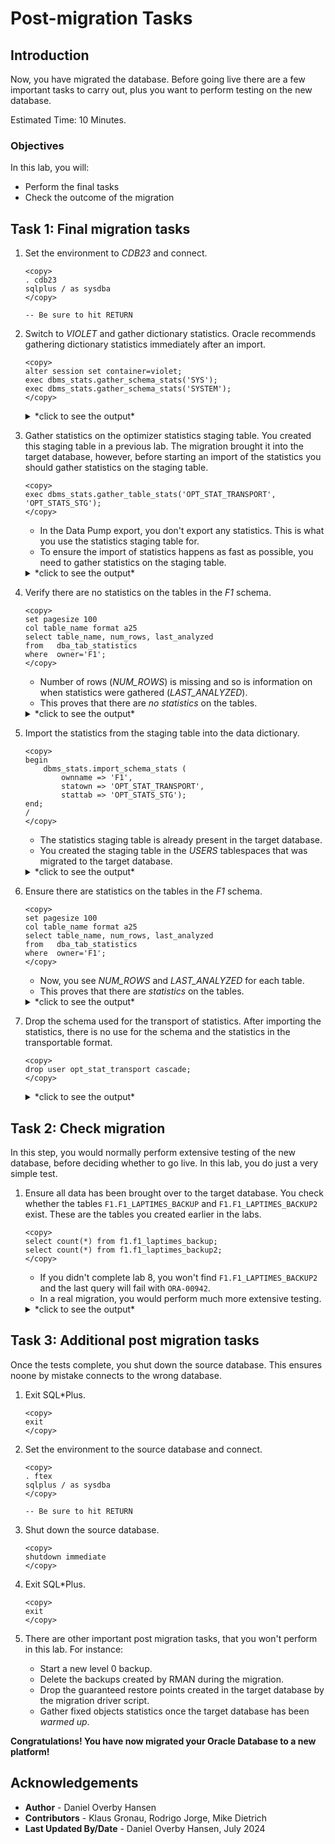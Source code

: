 # Post-migration Tasks

## Introduction

Now, you have migrated the database. Before going live there are a few important tasks to carry out, plus you want to perform testing on the new database. 

Estimated Time: 10 Minutes.

### Objectives

In this lab, you will:

* Perform the final tasks
* Check the outcome of the migration 

## Task 1: Final migration tasks

1. Set the environment to *CDB23* and connect.

    ```
    <copy>
    . cdb23
    sqlplus / as sysdba
    </copy>

    -- Be sure to hit RETURN
    ```

2. Switch to *VIOLET* and gather dictionary statistics. Oracle recommends gathering dictionary statistics immediately after an import.

    ```
    <copy>
    alter session set container=violet;
    exec dbms_stats.gather_schema_stats('SYS');
    exec dbms_stats.gather_schema_stats('SYSTEM');
    </copy>
    ```

    <details>
    <summary>*click to see the output*</summary>
    ``` text
    SQL> alter session set container=violet;

    Session altered.

    SQL> exec dbms_stats.gather_schema_stats('SYS');

    PL/SQL procedure successfully completed.

    SQL> exec dbms_stats.gather_schema_stats('SYSTEM');

    PL/SQL procedure successfully completed.
    ```
    </details>

3. Gather statistics on the optimizer statistics staging table. You created this staging table in a previous lab. The migration brought it into the target database, however, before starting an import of the statistics you should gather statistics on the staging table. 

    ```
    <copy>
    exec dbms_stats.gather_table_stats('OPT_STAT_TRANSPORT', 'OPT_STATS_STG');
    </copy>
    ```

    * In the Data Pump export, you don't export any statistics. This is what you use the statistics staging table for. 
    * To ensure the import of statistics happens as fast as possible, you need to gather statistics on the staging table.

    <details>
    <summary>*click to see the output*</summary>
    ``` text
    SQL> exec dbms_stats.gather_table_stats('OPT_STAT_TRANSPORT', 'OPT_STATS_STG');

    PL/SQL procedure successfully completed.
    ```
    </details>

4. Verify there are no statistics on the tables in the *F1* schema.

    ```
    <copy>
    set pagesize 100
    col table_name format a25
    select table_name, num_rows, last_analyzed 
    from   dba_tab_statistics 
    where  owner='F1';
    </copy>
    ```

    * Number of rows (*NUM\_ROWS*) is missing and so is information on when statistics were gathered (*LAST\_ANALYZED*).
    * This proves that there are *no statistics* on the tables.

    <details>
    <summary>*click to see the output*</summary>
    ``` text
    SQL> set pagesize 100
    SQL> col table_name format a25
    SQL> select table_name, num_rows, last_analyzed 
         from   dba_tab_statistics 
         where  owner='F1';

    TABLE_NAME                NUM_ROWS   LAST_ANALYZED
    ------------------------- ---------- ------------------
    F1_RACES
    F1_CONSTRUCTORRESULTS
    F1_CIRCUITS
    F1_DRIVERS
    F1_STATUS
    F1_PITSTOPS
    F1_CONSTRUCTORS
    F1_DRIVERSTANDINGS
    F1_CONSTRUCTORSTANDINGS
    F1_SPRINTRESULTS
    F1_LAPTIMES
    F1_RESULTS
    F1_LAPTIMES_BACKUP
    F1_QUALIFYING
    F1_SEASONS
    
    15 rows selected.         
    ```
    </details>

5. Import the statistics from the staging table into the data dictionary. 

    ```
    <copy>
    begin
        dbms_stats.import_schema_stats ( 
            ownname => 'F1',
            statown => 'OPT_STAT_TRANSPORT',
            stattab => 'OPT_STATS_STG');
    end;
    /
    </copy>
    ```

    * The statistics staging table is already present in the target database.
    * You created the staging table in the *USERS* tablespaces that was migrated to the target database.

    <details>
    <summary>*click to see the output*</summary>
    ``` text
    SQL> begin
        dbms_stats.import_schema_stats (
            ownname => 'F1',
            statown => 'OPT_STAT_TRANSPORT',
            stattab => 'OPT_STATS_STG');
    end;
    /  2    3    4    5    6    7
    
    PL/SQL procedure successfully completed.    
    ```
    </details>    

6. Ensure there are statistics on the tables in the *F1* schema.

    ```
    <copy>
    set pagesize 100
    col table_name format a25
    select table_name, num_rows, last_analyzed 
    from   dba_tab_statistics 
    where  owner='F1';
    </copy>
    ```

    * Now, you see *NUM\_ROWS* and *LAST\_ANALYZED* for each table.
    * This proves that there are *statistics* on the tables.

    <details>
    <summary>*click to see the output*</summary>
    ``` text
    SQL> set pagesize 100
    SQL> col table_name format a25
    SQL> select table_name, num_rows, last_analyzed 
         from   dba_tab_statistics 
         where  owner='F1';

    TABLE_NAME                NUM_ROWS   LAST_ANALYZED
    ------------------------- ---------- ------------------
    F1_RACES                  1125       26-JUN-24
    F1_CONSTRUCTORRESULTS     12465      26-JUN-24
    F1_CIRCUITS               77         26-JUN-24
    F1_DRIVERS                859        26-JUN-24
    F1_STATUS                 139        26-JUN-24
    F1_PITSTOPS               10793      26-JUN-24
    F1_CONSTRUCTORS           212        26-JUN-24
    F1_DRIVERSTANDINGS        34511      26-JUN-24
    F1_CONSTRUCTORSTANDINGS   13231      26-JUN-24
    F1_SPRINTRESULTS          280        26-JUN-24
    F1_LAPTIMES               571047     26-JUN-24
    F1_RESULTS                26439      26-JUN-24
    F1_LAPTIMES_BACKUP        571047     01-JUL-24
    F1_QUALIFYING             10174      26-JUN-24
    F1_SEASONS                75         26-JUN-24
    
    15 rows selected.         
    ```
    </details>

7. Drop the schema used for the transport of statistics. After importing the statistics, there is no use for the schema and the statistics in the transportable format. 

    ```
    <copy>
    drop user opt_stat_transport cascade;
    </copy>
    ```

    <details>
    <summary>*click to see the output*</summary>
    ``` text
    SQL> drop user opt_stat_transport cascade;
    
    User dropped.
    ```
    </details>

## Task 2: Check migration

In this step, you would normally perform extensive testing of the new database, before deciding whether to go live. In this lab, you do just a very simple test.

1. Ensure all data has been brought over to the target database. You check whether the tables `F1.F1_LAPTIMES_BACKUP` and `F1.F1_LAPTIMES_BACKUP2` exist. These are the tables you created earlier in the labs.

    ```
    <copy>
    select count(*) from f1.f1_laptimes_backup;
    select count(*) from f1.f1_laptimes_backup2;
    </copy>
    ```

    * If you didn't complete lab 8, you won't find `F1.F1_LAPTIMES_BACKUP2` and the last query will fail with `ORA-00942`.
    * In a real migration, you would perform much more extensive testing. 

    <details>
    <summary>*click to see the output*</summary>
    ``` text
    SQL> select count(*) from f1.f1_laptimes_backup;
    
      COUNT(*)
    ----------
        571047
    SQL> select count(*) from f1.f1_laptimes_backup2;
    
      COUNT(*)
    ----------
        571047
    ```
    </details>

## Task 3: Additional post migration tasks

Once the tests complete, you shut down the source database. This ensures noone by mistake connects to the wrong database.

1. Exit SQL*Plus.

    ```
    <copy>
    exit
    </copy>
    ```

2. Set the environment to the source database and connect.

    ```
    <copy>
    . ftex
    sqlplus / as sysdba
    </copy>

    -- Be sure to hit RETURN
    ```

3. Shut down the source database.

    ```
    <copy>
    shutdown immediate
    </copy>
    ```

4.  Exit SQL*Plus.

    ```
    <copy>
    exit
    </copy>
    ```

5. There are other important post migration tasks, that you won't perform in this lab. For instance:
    * Start a new level 0 backup.
    * Delete the backups created by RMAN during the migration. 
    * Drop the guaranteed restore points created in the target database by the migration driver script. 
    * Gather fixed objects statistics once the target database has been *warmed up*. 

**Congratulations! You have now migrated your Oracle Database to a new platform!**

## Acknowledgements

* **Author** - Daniel Overby Hansen
* **Contributors** - Klaus Gronau, Rodrigo Jorge, Mike Dietrich
* **Last Updated By/Date** - Daniel Overby Hansen, July 2024
